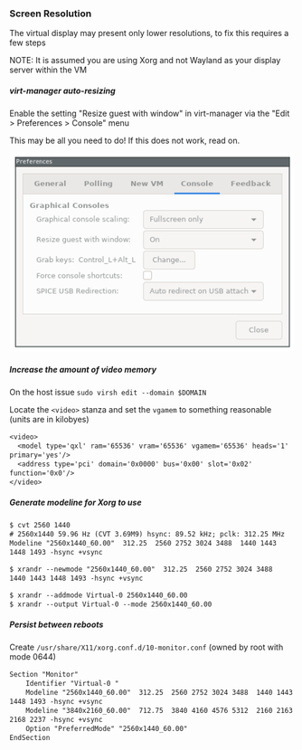### Screen Resolution

The virtual display may present only lower resolutions, to fix this requires a few steps

NOTE: It is assumed you are using Xorg and not Wayland as your display server within the VM

##### virt-manager auto-resizing

Enable the setting "Resize guest with window" in virt-manager via the "Edit > Preferences > Console" menu

This may be all you need to do! If this does not work, read on.

![virt-manager display config](pic/res.png)

##### Increase the amount of video memory

On the host issue `sudo virsh edit --domain $DOMAIN`

Locate the `<video>` stanza and set the `vgamem` to something reasonable (units are in kilobyes)

```
<video>
  <model type='qxl' ram='65536' vram='65536' vgamem='65536' heads='1' primary='yes'/>
  <address type='pci' domain='0x0000' bus='0x00' slot='0x02' function='0x0'/>
</video>
```

##### Generate modeline for Xorg to use

```
$ cvt 2560 1440 
# 2560x1440 59.96 Hz (CVT 3.69M9) hsync: 89.52 kHz; pclk: 312.25 MHz
Modeline "2560x1440_60.00"  312.25  2560 2752 3024 3488  1440 1443 1448 1493 -hsync +vsync
```

```
$ xrandr --newmode "2560x1440_60.00"  312.25  2560 2752 3024 3488  1440 1443 1448 1493 -hsync +vsync
```

```
$ xrandr --addmode Virtual-0 2560x1440_60.00
$ xrandr --output Virtual-0 --mode 2560x1440_60.00
```

##### Persist between reboots

Create `/usr/share/X11/xorg.conf.d/10-monitor.conf` (owned by root with mode 0644)

```
Section "Monitor"
    Identifier "Virtual-0 "
    Modeline "2560x1440_60.00"  312.25  2560 2752 3024 3488  1440 1443 1448 1493 -hsync +vsync
    Modeline "3840x2160_60.00"  712.75  3840 4160 4576 5312  2160 2163 2168 2237 -hsync +vsync
    Option "PreferredMode" "2560x1440_60.00"
EndSection
```
